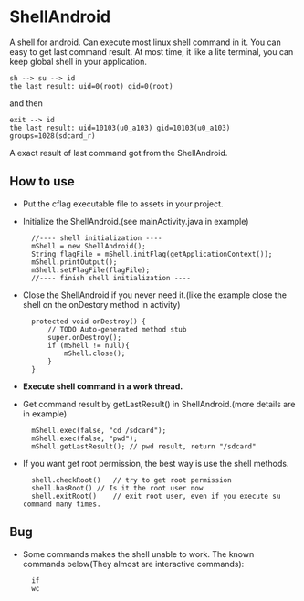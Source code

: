 ShellAndroid
============

A shell for android. Can execute most linux shell command in it.
You can easy to get last command result.
At most time, it like a lite terminal, you can keep global shell in your application.

	sh --> su --> id
	the last result: uid=0(root) gid=0(root)
	
and then
	
	exit --> id
	the last result: uid=10103(u0_a103) gid=10103(u0_a103) groups=1028(sdcard_r)
	
A exact result of last command got from the ShellAndroid.

How to use
----------

* Put the cflag executable file to assets in your project.

* Initialize the ShellAndroid.(see mainActivity.java in example)

		//---- shell initialization ----
		mShell = new ShellAndroid();
		String flagFile = mShell.initFlag(getApplicationContext());
		mShell.printOutput();
		mShell.setFlagFile(flagFile);
		//---- finish shell initialization ----

* Close the ShellAndroid if you never need it.(like the example close the shell on the onDestory method in activity)

		protected void onDestroy() {
			// TODO Auto-generated method stub
			super.onDestroy();
			if (mShell != null){
				mShell.close();
			}
		}

* **Execute shell command in a work thread.**
* Get command result by getLastResult() in ShellAndroid.(more details are in example)

        mShell.exec(false, "cd /sdcard");
        mShell.exec(false, "pwd");
        mShell.getLastResult(); // pwd result, return "/sdcard"
        
* If you want get root permission, the best way is use the shell methods.

		shell.checkRoot()	// try to get root permission
		shell.hasRoot()	// Is it the root user now
		shell.exitRoot()	// exit root user, even if you execute su command many times.


Bug
---

* Some commands makes the shell unable to work. The known commands below(They almost are interactive commands):
	
		if
		wc